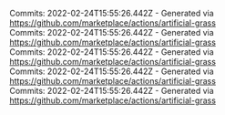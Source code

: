 Commits: 2022-02-24T15:55:26.442Z - Generated via https://github.com/marketplace/actions/artificial-grass
<br>
Commits: 2022-02-24T15:55:26.442Z - Generated via https://github.com/marketplace/actions/artificial-grass
<br>
Commits: 2022-02-24T15:55:26.442Z - Generated via https://github.com/marketplace/actions/artificial-grass
<br>
Commits: 2022-02-24T15:55:26.442Z - Generated via https://github.com/marketplace/actions/artificial-grass
<br>
Commits: 2022-02-24T15:55:26.442Z - Generated via https://github.com/marketplace/actions/artificial-grass
<br>
